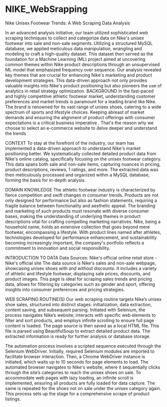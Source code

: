 # NIKE_WebSrapping
Nike Unisex Footwear Trends: A Web Scraping Data Analysis


In an advanced analysis initiative, our team utilized sophisticated web scraping techniques to collect and categorize data on Nike's unisex footwear into sale and non-sale segments. Utilizing a structured MySQL database, we applied meticulous data manipulation, wrangling and modeling to craft a high-quality dataset. This dataset then served as the foundation for a Machine Learning (ML) project aimed at uncovering common themes within Nike product descriptions through an unsupervised ML model that emphasized frequency over sequence. Our analysis revealed key themes that are crucial for enhancing Nike's marketing and product development strategies. This data-driven approach not only provides valuable insights into Nike's product positioning but also pioneers the use of analytics in retail strategy optimization.
BACKGROUND
In the fast-paced and highly competitive athletic footwear market, understanding customer preferences and market trends is paramount for a leading brand like Nike. The brand is renowned for its vast range of unisex shoes, catering to a wide spectrum of sports and lifestyle choices. Keeping abreast of market demands and ensuring the alignment of product offerings with consumer expectations is a critical business imperative . That's the reason why we choose to select an e-commerce website to delve deeper and understand the trends


CONTEXT
To stay at the forefront of the industry, our team has implemented a data-driven approach to understand Nike's market positioning better. We systematically collected detailed product data from Nike's online catalog, specifically focusing on the unisex footwear category. This data spans both sale and non-sale items, capturing nuances in pricing, product descriptions, reviews,
1
 ratings, and more. The extracted data was then meticulously processed and organized within a MySQL database, forming the basis for in-depth analysis.

 
DOMAIN KNOWLEDGE
The athletic footwear industry is characterized by fierce competition and swift changes in consumer trends. Products are not only designed for performance but also as fashion statements, requiring a fragile balance between functionality and aesthetic appeal. The branding and marketing of such products must resonate with diverse consumer bases, making the understanding of underlying themes in product descriptions vital for crafting compelling marketing narratives.
Nike, being a household name, holds an extensive collection that goes beyond mere footwear, encompassing a lifestyle. With product lines named after athletes, technologies developed for performance enhancement, and sustainability becoming increasingly important, the company's portfolio reflects a commitment to innovation and social responsibility.


INTRODUCTION TO DATA
Data Sources:
Nike's official online retail store - Nike's official site
The data source is Nike's sales and non-sale webpage, showcasing unisex shoes with and without discounts. It includes a variety of athletic and lifestyle footwear, displaying sale prices, discounts, and product images. This page is ideal for scraping sales trends and pricing data, allows for filtering by categories such as gender and sport, offering insights into consumer preferences and pricing strategies.


WEB SCRAPING ROUTINE(S)
Our web scraping routine targets Nike’s unisex shoe sales, structured into distinct stages: initialization, data extraction, content saving, and subsequent parsing. Initiated with Selenium, the process navigates Nike’s website, interacts with specific web elements to filter and sort products, and employs infinite scrolling to ensure full page content is loaded. The page source is then saved as a local HTML file. This file is parsed using BeautifulSoup to extract detailed product data. The extracted information is ready for further analysis or database storage.

The automation process involves a scripted sequence executed through the Selenium WebDriver. Initially, required Selenium modules are imported to facilitate browser interaction. Then, a Chrome WebDriver instance is initiated, which waits up to 10 seconds for page elements to load. The automated browser navigates to Nike's website, where it sequentially clicks through the site’s categories to reach the unisex shoes on sale. To accommodate web pages with lazy loading, an infinite scroll is implemented, ensuring all products are fully loaded for data capture. The same is repeated for the shoes not on sale under the unisex category again. This process sets up the stage for a comprehensive scrape of product listings.

